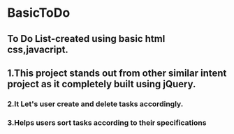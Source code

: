 # BasicToDo
## To Do List-created using basic html css,javacript.
## 1.This project stands out from other similar intent project as it completely built using jQuery.
### 2.It Let's user create and delete tasks accordingly.
### 3.Helps users sort tasks according to their specifications
